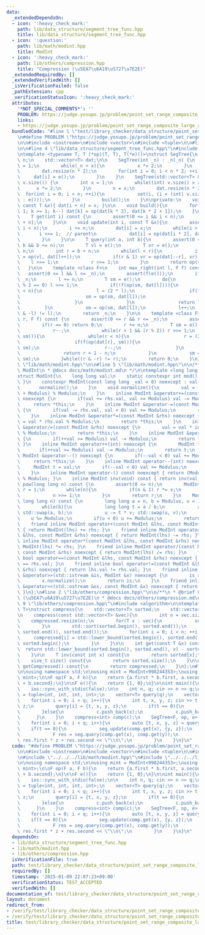 ```yaml
---
data:
  _extendedDependsOn:
  - icon: ':heavy_check_mark:'
    path: lib/data_structure/segment_tree_func.hpp
    title: lib/data_structure/segment_tree_func.hpp
  - icon: ':question:'
    path: lib/math/modint.hpp
    title: ModInt
  - icon: ':heavy_check_mark:'
    path: lib/others/compression.hpp
    title: "Compression (\u5EA7\u6A19\u5727\u7E2E)"
  _extendedRequiredBy: []
  _extendedVerifiedWith: []
  _isVerificationFailed: false
  _pathExtension: cpp
  _verificationStatusIcon: ':heavy_check_mark:'
  attributes:
    '*NOT_SPECIAL_COMMENTS*': ''
    PROBLEM: https://judge.yosupo.jp/problem/point_set_range_composite_large_array
    links:
    - https://judge.yosupo.jp/problem/point_set_range_composite_large_array
  bundledCode: "#line 1 \"test/library_checker/data_structure/point_set_range_composite_large_array.test.cpp\"\
    \n#define PROBLEM \"https://judge.yosupo.jp/problem/point_set_range_composite_large_array\"\
    \n\n#include <iostream>\n#include <vector>\n#include <tuple>\n\n#line 2 \"lib/data_structure/segment_tree_func.hpp\"\
    \n\n#line 4 \"lib/data_structure/segment_tree_func.hpp\"\n#include <cassert>\n\
    \ntemplate <typename T, T (*op)(T, T), T(*e)()>\nstruct SegTree{\n    int _n,\
    \ n;\n    std::vector<T> dat;\n\n    SegTree(int _n) : _n(_n) {\n        int x\
    \ = 1;\n        while(_n > x){\n            x *= 2;\n        }\n        n = x;\n\
    \        dat.resize(n * 2);\n        for(int i = 0; i < n * 2; ++i){\n       \
    \     dat[i] = e();\n        }\n    }\n    SegTree(std::vector<T> &v) : _n((int)\
    \ v.size()) {\n        int x = 1;\n        while((int) v.size() > x){\n      \
    \      x *= 2;\n        }\n        n = x;\n        dat.resize(n * 2);\n      \
    \  for(int i = 0; i < n; ++i){\n            set(i, (i < (int) v.size() ? v[i]\
    \ : e()));\n        }\n        build();\n    }\n\nprivate:\n    void set(int i,\
    \ const T &x){ dat[i + n] = x; }\n\n    void build(){\n        for(int k = n -\
    \ 1; k >= 1; k--) dat[k] = op(dat[k * 2], dat[k * 2 + 1]);\n    }\n\npublic:\n\
    \    T get(int i) const {\n        assert(0 <= i && i < n);\n        return dat[i\
    \ + n];\n    }\n\n    void update(int i, const T &x){\n        assert(0 <= i &&\
    \ i < n);\n        i += n;\n        dat[i] = x;\n        while(i > 0){\n     \
    \       i >>= 1;  // parent\n            dat[i] = op(dat[i * 2], dat[i * 2 + 1]);\n\
    \        }\n    }\n\n    T query(int a, int b){\n        assert(0 <= a && a <=\
    \ b && b <= n);\n        T vl = e();\n        T vr = e();\n        int l = a +\
    \ n;\n        int r = b + n;\n        while(l < r){\n            if(l & 1) vl\
    \ = op(vl, dat[l++]);\n            if(r & 1) vr = op(dat[--r], vr);\n        \
    \    l >>= 1;\n            r >>= 1;\n        }\n        return op(vl, vr);\n \
    \   }\n\n    template <class F>\n    int max_right(int l, F f) const {\n     \
    \   assert(0 <= l && l <= _n);\n        assert(f(e()));\n        if(l == _n) return\
    \ _n;\n        l += n;\n        T sm = e();\n        do{\n            while(l\
    \ % 2 == 0) l >>= 1;\n            if(!f(op(sm, dat[l]))){\n                while(l\
    \ < n){\n                    l = (2 * l);\n                    if(f(op(sm, dat[l]))){\n\
    \                        sm = op(sm, dat[l]);\n                        l++;\n\
    \                    }\n                }\n                return l - n;\n   \
    \         }\n            sm = op(sm, dat[l]);\n            l++;\n        }while((l\
    \ & -l) != l);\n        return _n;\n    }\n\n    template <class F>\n    int min_left(int\
    \ r, F f) const {\n        assert(0 <= r && r <= _n);\n        assert(f(e()));\n\
    \        if(r == 0) return 0;\n        r += n;\n        T sm = e();\n        do{\n\
    \            r--;\n            while(r > 1 && (r % 2)) r >>= 1;\n            if(!f(op(dat[r],\
    \ sm))){\n                while(r < n){\n                    r = (2 * r + 1);\n\
    \                    if(f(op(dat[r], sm))){\n                        sm = op(dat[r],\
    \ sm);\n                        r--;\n                    }\n                }\n\
    \                return r + 1 - n;\n            }\n            sm = op(dat[r],\
    \ sm);\n        }while((r & -r) != r);\n        return 0;\n    }\n};\n#line 2\
    \ \"lib/math/modint.hpp\"\n\n#line 5 \"lib/math/modint.hpp\"\n\n/**\n * @brief\
    \ ModInt\n * @docs docs/math/modint.md\n */\n\ntemplate <long long Modulus>\n\
    struct ModInt{\n    long long val;\n    static constexpr int mod() { return Modulus;\
    \ }\n    constexpr ModInt(const long long _val = 0) noexcept : val(_val) {\n \
    \       normalize();\n    }\n    void normalize(){\n        val = (val % Modulus\
    \ + Modulus) % Modulus;\n    }\n    inline ModInt &operator+=(const ModInt &rhs)\
    \ noexcept {\n        if(val += rhs.val, val >= Modulus) val -= Modulus;\n   \
    \     return *this;\n    }\n    inline ModInt &operator-=(const ModInt &rhs) noexcept\
    \ {\n        if(val -= rhs.val, val < 0) val += Modulus;\n        return *this;\n\
    \    }\n    inline ModInt &operator*=(const ModInt &rhs) noexcept {\n        val\
    \ = val * rhs.val % Modulus;\n        return *this;\n    }\n    inline ModInt\
    \ &operator/=(const ModInt &rhs) noexcept {\n        val = val * inv(rhs.val).val\
    \ % Modulus;\n        return *this;\n    }\n    inline ModInt &operator++() noexcept\
    \ {\n        if(++val >= Modulus) val -= Modulus;\n        return *this;\n   \
    \ }\n    inline ModInt operator++(int) noexcept {\n        ModInt t = val;\n \
    \       if(++val >= Modulus) val -= Modulus;\n        return t;\n    }\n    inline\
    \ ModInt &operator--() noexcept {\n        if(--val < 0) val += Modulus;\n   \
    \     return *this;\n    }\n    inline ModInt operator--(int) noexcept {\n   \
    \     ModInt t = val;\n        if(--val < 0) val += Modulus;\n        return t;\n\
    \    }\n    inline ModInt operator-() const noexcept { return (Modulus - val)\
    \ % Modulus; }\n    inline ModInt inv(void) const { return inv(val); }\n    ModInt\
    \ pow(long long n) const {\n        assert(0 <= n);\n        ModInt x = *this,\
    \ r = 1;\n        while(n){\n            if(n & 1) r *= x;\n            x *= x;\n\
    \            n >>= 1;\n        }\n        return r;\n    }\n    ModInt inv(const\
    \ long long n) const {\n        long long a = n, b = Modulus, u = 1, v = 0;\n\
    \        while(b){\n            long long t = a / b;\n            a -= t * b;\
    \ std::swap(a, b);\n            u -= t * v; std::swap(u, v);\n        }\n    \
    \    u %= Modulus;\n        if(u < 0) u += Modulus;\n        return u;\n    }\n\
    \    friend inline ModInt operator+(const ModInt &lhs, const ModInt &rhs) noexcept\
    \ { return ModInt(lhs) += rhs; }\n    friend inline ModInt operator-(const ModInt\
    \ &lhs, const ModInt &rhs) noexcept { return ModInt(lhs) -= rhs; }\n    friend\
    \ inline ModInt operator*(const ModInt &lhs, const ModInt &rhs) noexcept { return\
    \ ModInt(lhs) *= rhs; }\n    friend inline ModInt operator/(const ModInt &lhs,\
    \ const ModInt &rhs) noexcept { return ModInt(lhs) /= rhs; }\n    friend inline\
    \ bool operator==(const ModInt &lhs, const ModInt &rhs) noexcept { return lhs.val\
    \ == rhs.val; }\n    friend inline bool operator!=(const ModInt &lhs, const ModInt\
    \ &rhs) noexcept { return lhs.val != rhs.val; }\n    friend inline std::istream\
    \ &operator>>(std::istream &is, ModInt &x) noexcept {\n        is >> x.val;\n\
    \        x.normalize();\n        return is;\n    }\n    friend inline std::ostream\
    \ &operator<<(std::ostream &os, const ModInt &x) noexcept { return os << x.val;\
    \ }\n};\n#line 2 \"lib/others/compression.hpp\"\n\n/**\n * @brief Compression\
    \ (\u5EA7\u6A19\u5727\u7E2E)\n * @docs docs/others/compression.md\n */\n\n#line\
    \ 9 \"lib/others/compression.hpp\"\n#include <algorithm>\n\ntemplate <typename\
    \ T>\nstruct compress{\n    std::vector<T> sorted;\n    std::vector<int> compressed;\n\
    \n    compress(const std::vector<T> &vec){\n        int n = vec.size();\n    \
    \    compressed.resize(n);\n        for(T x : vec){\n            sorted.emplace_back(x);\n\
    \        }\n        std::sort(sorted.begin(), sorted.end());\n        sorted.erase(std::unique(sorted.begin(),\
    \ sorted.end()), sorted.end());\n        for(int i = 0; i < n; ++i){\n       \
    \     compressed[i] = std::lower_bound(sorted.begin(), sorted.end(), vec[i]) -\
    \ sorted.begin();\n        }\n    }\n\n    int get(const T &x) const{\n      \
    \  return std::lower_bound(sorted.begin(), sorted.end(), x) - sorted.begin();\n\
    \    }\n\n    T inv(const int x) const{\n        return sorted[x];\n    }\n\n\
    \    size_t size() const{\n        return sorted.size();\n    }\n\n    std::vector<int>\
    \ getCompressed() const{\n        return compressed;\n    }\n};\n#line 10 \"test/library_checker/data_structure/point_set_range_composite_large_array.test.cpp\"\
    \n\nusing namespace std;\n\nusing mint = ModInt<998244353>;\nusing F = pair<mint,\
    \ mint>;\n\nF op(F a, F b){\n    return {a.first * b.first, a.second * b.first\
    \ + b.second};\n}\n\nF e(){\n    return {1, 0};\n}\n\nint main(){\n    cin.tie(nullptr);\n\
    \    ios::sync_with_stdio(false);\n\n    int n, q; cin >> n >> q;\n    using T\
    \ = tuple<int, int, int, int>;\n    vector<T> query(q);\n    vector<int> c;\n\
    \    for(int i = 0; i < q; i++){\n        int t, x, y, z; cin >> t >> x >> y >>\
    \ z;\n        query[i] = {t, x, y, z};\n        if(t == 0){\n            c.push_back(x);\n\
    \        }else{\n            c.push_back(x);\n            c.push_back(y);\n  \
    \      }\n    }\n    compress<int> comp(c);\n    SegTree<F, op, e> seg(comp.size());\n\
    \    for(int i = 0; i < q; i++){\n        auto [t, x, y, z] = query[i];\n    \
    \    if(t == 0){\n            seg.update(comp.get(x), {y, z});\n        }else{\n\
    \            F res = seg.query(comp.get(x), comp.get(y));\n            cout <<\
    \ res.first * z + res.second << \"\\n\";\n        }\n    }\n}\n"
  code: "#define PROBLEM \"https://judge.yosupo.jp/problem/point_set_range_composite_large_array\"\
    \n\n#include <iostream>\n#include <vector>\n#include <tuple>\n\n#include \"../../../lib/data_structure/segment_tree_func.hpp\"\
    \n#include \"../../../lib/math/modint.hpp\"\n#include \"../../../lib/others/compression.hpp\"\
    \n\nusing namespace std;\n\nusing mint = ModInt<998244353>;\nusing F = pair<mint,\
    \ mint>;\n\nF op(F a, F b){\n    return {a.first * b.first, a.second * b.first\
    \ + b.second};\n}\n\nF e(){\n    return {1, 0};\n}\n\nint main(){\n    cin.tie(nullptr);\n\
    \    ios::sync_with_stdio(false);\n\n    int n, q; cin >> n >> q;\n    using T\
    \ = tuple<int, int, int, int>;\n    vector<T> query(q);\n    vector<int> c;\n\
    \    for(int i = 0; i < q; i++){\n        int t, x, y, z; cin >> t >> x >> y >>\
    \ z;\n        query[i] = {t, x, y, z};\n        if(t == 0){\n            c.push_back(x);\n\
    \        }else{\n            c.push_back(x);\n            c.push_back(y);\n  \
    \      }\n    }\n    compress<int> comp(c);\n    SegTree<F, op, e> seg(comp.size());\n\
    \    for(int i = 0; i < q; i++){\n        auto [t, x, y, z] = query[i];\n    \
    \    if(t == 0){\n            seg.update(comp.get(x), {y, z});\n        }else{\n\
    \            F res = seg.query(comp.get(x), comp.get(y));\n            cout <<\
    \ res.first * z + res.second << \"\\n\";\n        }\n    }\n}\n"
  dependsOn:
  - lib/data_structure/segment_tree_func.hpp
  - lib/math/modint.hpp
  - lib/others/compression.hpp
  isVerificationFile: true
  path: test/library_checker/data_structure/point_set_range_composite_large_array.test.cpp
  requiredBy: []
  timestamp: '2025-01-09 22:07:23+09:00'
  verificationStatus: TEST_ACCEPTED
  verifiedWith: []
documentation_of: test/library_checker/data_structure/point_set_range_composite_large_array.test.cpp
layout: document
redirect_from:
- /verify/test/library_checker/data_structure/point_set_range_composite_large_array.test.cpp
- /verify/test/library_checker/data_structure/point_set_range_composite_large_array.test.cpp.html
title: test/library_checker/data_structure/point_set_range_composite_large_array.test.cpp
---
```

